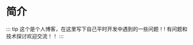 # 简介

::: tip
这个是个人博客，在这里写下自己平时开发中遇到的一些问题！!
有问题和技术探讨欢迎交流！！
:::
<ClientOnly>
<buttom-view></buttom-view>
</ClientOnly>
